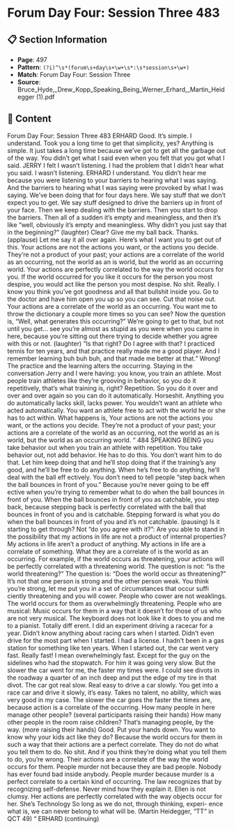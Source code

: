 # Forum Day Four: Session Three 483

## 📋 Section Information

- **Page**: 497
- **Pattern**: `(?i)^\s*(forum\s+day\s+\w+\s*:\s*session\s+\w+)`
- **Match**: Forum Day Four: Session Three
- **Source**: Bruce_Hyde,_Drew_Kopp_Speaking_Being_Werner_Erhard,_Martin_Heidegger (1).pdf

## 📄 Content

Forum Day Four: Session Three 483
ERHARD
Good. It’s simple. I understand. Took you a long time to get that simplicity, yes? Anything is
simple. It just takes a long time because we’ve got to get all the garbage out of the way. You
didn’t get what I said even when you felt that you got what I said.
JERRY
I felt I wasn’t listening. I had the problem that I didn’t hear what you said. I wasn’t listening.
ERHARD
I understand. You didn’t hear me because you were listening to your barriers to hearing what I
was saying. And the barriers to hearing what I was saying were provoked by what I was saying.
We’ve been doing that for four days here. We say stuff  that we don’t expect you to get. We say
stuff  designed to drive the barriers up in front of your face. Then we keep dealing with the
barriers. Then you start to drop the barriers. Then all of a sudden it’s empty and meaningless,
and then it’s like “well, obviously it’s empty and meaningless. Why didn’t you just say that in
the beginning?”
(laughter)
Clear? Give me my ball back. Thanks.
(applause)
Let me say it all over again. Here’s what I want you to get out of this. Your actions are not the
actions you want, or the actions you decide. They’re not a product of your past; your actions
are a correlate of the world as an occurring, not the world as an is world, but the world as an
occurring world. Your actions are perfectly correlated to the way the world occurs for you. If
the world occurred for you like it occurs for the person you most despise, you would act like
the person you most despise. No shit. Really. I know you think you’ve got goodness and all
that bullshit inside you. Go to the doctor and have him open you up so you can see. Cut that
noise out. Your actions are a correlate of the world as an occurring. You want me to throw the
dictionary a couple more times so you can see? Now the question is, “Well, what generates this
occurring?” We’re going to get to that, but not until you get... see you’re almost as stupid as you
were when you came in here, because you’re sitting out there trying to decide whether you
agree with this or not.
(laughter)
“Is that right? Do I agree with that? I practiced tennis for ten years, and that practice really
made me a good player. And I remember learning buh buh buh, and that made me better at
that.” Wrong! The practice and the learning alters the occurring. Staying in the conversation
Jerry and I were having: you know, you train an athlete. Most people train athletes like they’re
grooving in behavior, so you do it repetitively, that’s what training is, right? Repetition. So you
do it over and over and over again so you can do it automatically. Horseshit. Anything you do
automatically lacks skill, lacks power. You wouldn’t want an athlete who acted automatically.
You want an athlete free to act with the world he or she has to act within. What happens is,
Your actions are not the actions you want, or
the actions you decide. They’re not a product
of your past; your actions are a correlate of the
world as an occurring, not the world as an is
world, but the world as an occurring world.
“
484
SPEAKING BEING
you take behavior out when you train an athlete with repetition. You take behavior out, not add
behavior. He has to do this. You don’t want him to do that. Let him keep doing that and he’ll
stop doing that if the training’s any good, and he’ll be free to do anything. When he’s free to do
anything, he’ll deal with the ball eff ectively. You don’t need to tell people “step back when the
ball bounces in front of you.” Because you’re never going to be eff ective when you’re trying to
remember what to do when the ball bounces in front of you. When the ball bounces in front
of you as catchable, you step back, because stepping back is perfectly correlated with the ball
that bounces in front of you and is catchable. Stepping forward is what you do when the ball
bounces in front of you and it’s not catchable.
(pausing)
Is it starting to get through? Not “do you agree with it?”: Are you able to stand in the possibility
that my actions in life are not a product of internal properties? My actions in life aren’t a product
of anything. My actions in life are a correlate of something. What they are a correlate of is the
world as an occurring. For example, if the world occurs as threatening, your actions will be
perfectly correlated with a threatening world. The question is not: “Is the world threatening?”
The question is: “Does the world occur as threatening?” It’s not that one person is strong and
the other person weak. You think you’re strong, let me put you in a set of circumstances that
occur suffi  ciently threatening and you will cower. People who cower are not weaklings. The
world occurs for them as overwhelmingly threatening. People who are musical: Music occurs
for them in a way that it doesn’t for those of us who are not very musical. The keyboard does
not look like it does to you and me to a pianist. Totally diff erent. I did an experiment driving a
racecar for a year. Didn’t know anything about racing cars when I started. Didn’t even drive for
the most part when I started. I had a license. I hadn’t been in a gas station for something like ten
years. When I started out, the car went very fast. Really fast! I mean overwhelmingly fast. Except
for the guy on the sidelines who had the stopwatch. For him it was going very slow. But the
slower the car went for me, the faster my times were. I could see divots in the roadway a quarter
of an inch deep and put the edge of my tire in that divot. The car got real slow. Real easy to
drive a car slowly. You get into a race car and drive it slowly, it’s easy. Takes no talent, no ability,
which was very good in my case. The slower the car goes the faster the times are, because action
is a correlate of the occurring. How many people in here manage other people?
(several participants raising their hands)
How many other people in the room raise children? That’s managing people, by the way.
(more raising their hands)
Good. Put your hands down. You want to know why your kids act like they do? Because
the world occurs for them in such a way that their actions are a perfect correlate. They do
not do what you tell them to do. No shit. And if you think they’re doing what you tell them
to do, you’re wrong. Their actions are a correlate of the way the world occurs for them.
People murder not because they are bad people. Nobody has ever found bad inside anybody.
People murder because murder is a perfect correlate to a certain kind of occurring. The
law recognizes that by recognizing self-defense. Never mind how they explain it. Ellen is
not clumsy. Her actions are perfectly correlated with the way objects occur for her. She’s
Technology
So long as we do not, through thinking, experi-
ence what is, we can never belong to what will
be. (Martin Heidegger, “TT” in QCT 49)
“
ERHARD (continuing)